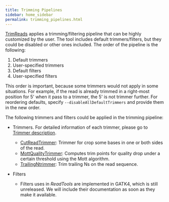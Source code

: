 ```yaml
---
title: Trimming Pipelines
sidebar: home_sidebar
permalink: trimming_pipelines.html
---
```


[TrimReads](TrimReads.html) applies a trimming/filtering pipeline that can be highly customized by the user. The tool includes default trimmers/filters, but they could be disabled or other ones included. The order of the pipeline is the following:

1. Default trimmers
2. User-specified trimmers
3. Default filters
4. User-specified filters

This order is important, because some trimmers would not apply in some situations. For example, if the read is already trimmed in a right-most position for 5' when it pass to a trimmer, the 5' is not trimmer further. For reordering defaults, specify `--disableAllDefaultTrimmers` and provide them in the new order.

The following trimmers and filters could be applied in the trimming pipeline:

* Trimmers. For detailed information of each trimmer, please go to [Trimmer description](trimmers.html).
  - [CutReadTrimmer](trimmers.html#cutreadtrimmer): Trimmer for crop some bases in one or both sides of the read.
  - [MottQualityTrimmer](trimmers.html#mottqualitytrimmer): Computes trim points for quality drop under a certain threshold using the Mott algorithm.
  - [TrailingNtrimmer](trimmers.html#trailingntrimmer): Trim trailing Ns on the read sequence.

* Filters
  - Filters uses in _ReadTools_ are implemented in GATK4, which is still unreleased. We will include their documentation as soon as they make it available.
